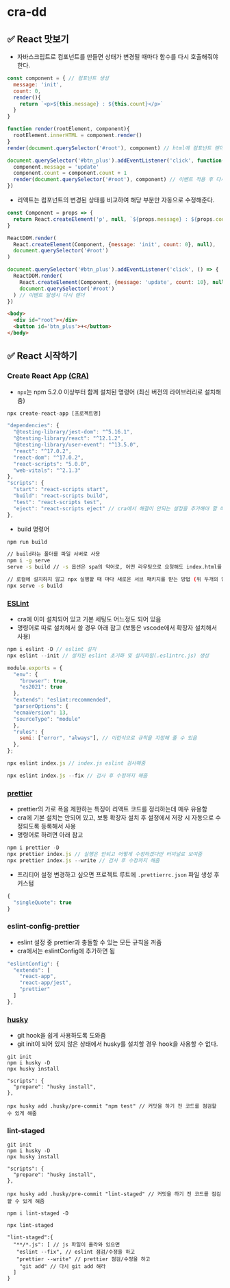 # cra-dd



## ✅ React 맛보기

* 자바스크립트로 컴포넌트를 만들면 상태가 변경될 때마다 함수를 다시 호출해줘야 한다.

```js
const component = { // 컴포넌트 생성
  message: 'init',
  count: 0,
  render(){
    return `<p>${this.message} : ${this.count}</p>`
  }
}

function render(rootElement, component){
  rootElement.innerHTML = component.render()
}
render(document.querySelector('#root'), component) // html에 컴포넌트 랜더

document.querySelector('#btn_plus').addEventListener('click', function(){
  component.message = 'update'
  component.count = component.count + 1
  render(document.querySelector('#root'), component) // 이벤트 적용 후 다시 랜더
})
```

* 리액트는 컴포넌트의 변경된 상태를 비교하여 해당 부분만 자동으로 수정해준다.

```js
const Component = props => {
  return React.createElement('p', null, `${props.message} : ${props.count}`) // (태그, 속성, 내용)
}

ReactDOM.render(
  React.createElement(Component, {message: 'init', count: 0}, null),
  document.querySelector('#root')
)

document.querySelector('#btn_plus').addEventListener('click', () => {
  ReactDOM.render(
    React.createElement(Component, {message: 'update', count: 10}, null),
    document.querySelector('#root')
  ) // 이벤트 발생시 다시 랜더
}) 
```

```html
<body>
  <div id="root"></div>
  <button id='btn_plus'>+</button>
</body>
```

## ✅ React 시작하기

### Create React App [(CRA)](https://create-react-app.dev/)

* `npx`는 npm 5.2.0 이상부터 함께 설치된 명령어 (최신 버전의 라이브러리로 설치해줌)

```js
npx create-react-app [프로젝트명]
```

```js
"dependencies": {
  "@testing-library/jest-dom": "^5.16.1",
  "@testing-library/react": "^12.1.2",
  "@testing-library/user-event": "^13.5.0",
  "react": "^17.0.2",
  "react-dom": "^17.0.2",
  "react-scripts": "5.0.0",
  "web-vitals": "^2.1.3"
},
"scripts": {
  "start": "react-scripts start",
  "build": "react-scripts build",
  "test": "react-scripts test",
  "eject": "react-scripts eject" // cra에서 해결이 안되는 설정을 추가해야 할 때 (관리/복구가 매우 어려움)
},
```

* build 명령어

```bash
npm run build
```

```bash
// build라는 폴더를 파일 서버로 사용
npm i -g serve
serve -s build // -s 옵션은 spa의 약어로, 어떤 라우팅으로 요청해도 index.html를 응답하도록 해줌

// 로컬에 설치하지 않고 npx 실행할 때 마다 새로운 서브 패키지를 받는 방법 (위 두개의 명령 대체)
npx serve -s build
```

### [ESLint](https://eslint.org/)

* cra에 이미 설치되어 있고 기본 세팅도 어느정도 되어 있음
* 명령어로 따로 설치해서 쓸 경우 아래 참고 (보통은 vscode에서 확장자 설치해서 사용)

```js
npm i eslint -D // eslint 설치
npx eslint --init // 설치된 eslint 초기화 및 설치파일(.eslintrc.js) 생성
```

```js
module.exports = {
  "env": {
    "browser": true,
    "es2021": true
  },
  "extends": "eslint:recommended",
  "parserOptions": {
  "ecmaVersion": 13,
  "sourceType": "module"
  },
  "rules": {
    semi: ["error", "always"], // 이런식으로 규칙을 지정해 줄 수 있음
  },
};
```

```js
npx eslint index.js // index.js eslint 검사해줌
```

```js
npx eslint index.js --fix // 검사 후 수정까지 해줌
```

### [prettier](https://prettier.io/docs/en/index.html)

* prettier의 가로 폭을 제한하는 특징이 리액트 코드를 정리하는데 매우 유용함
* cra에 기본 설치는 안되어 있고, 보통 확장자 설치 후 설정에서 저장 시 자동으로 수정되도록 등록해서 사용
* 명령어로 하려면 아래 참고

```js
npm i prettier -D
npx prettier index.js // 실행은 안되고 어떻게 수정하겠다만 터미널로 보여줌
npx prettier index.js --write // 검사 후 수정까지 해줌
```

* 프리티어 설정 변경하고 싶으면 프로젝트 루트에 `.prettierrc.json` 파일 생성 후 커스텀

```js
{
  "singleQuote": true
}
```

### eslint-config-prettier

* eslint 설정 중 prettier과 충돌할 수 있는 모든 규칙을 꺼줌
* cra에서는 eslintConfig에 추가하면 됨

```js
"eslintConfig": {
  "extends": [
    "react-app",
    "react-app/jest",
    "prettier"
  ]
},
```

### [husky](https://github.com/typicode/husky)

* git hook을 쉽게 사용하도록 도와줌
* git init이 되어 있지 않은 상태에서 husky를 설치할 경우 hook을 사용할 수 없다.

```
git init
npm i husky -D
npx husky install
```

```
"scripts": {
  "prepare": "husky install",
},
```

```
npx husky add .husky/pre-commit "npm test" // 커밋을 하기 전 코드를 점검할 수 있게 해줌
```

### lint-staged

```
git init
npm i husky -D
npx husky install
```

```
"scripts": {
  "prepare": "husky install",
},
```

```
npx husky add .husky/pre-commit "lint-staged" // 커밋을 하기 전 코드를 점검할 수 있게 해줌
```

```
npm i lint-staged -D
```

```
npx lint-staged
```

```
"lint-staged":{
  "**/*.js": [ // js 파일이 올라와 있으면
   "eslint --fix", // eslint 점검/수정을 하고
   "prettier --write" // prettier 점검/수정을 하고
    "git add" // 다시 git add 해라
  ]
}
```
